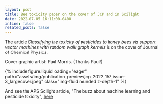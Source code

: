 ```yaml
---
layout: post
title: Bee toxicity paper on the cover of JCP and in Scilight
date: 2022-07-05 16:11:00-0400
inline: false
related_posts: false
---
```


The article <em>Classifying the toxicity of pesticides to honey bees via support vector machines with random walk graph kernels</em> is on the cover of Journal of Chemical Physics.

Cover graphic artist: Paul Morris. (Thanks Paul!)

{% include figure.liquid loading="eager" path="assets/img/publication_preview/jcp_2022_157_issue-3_largecover.jpeg" class="img-fluid rounded z-depth-1" %}

And see the APS Scilight article, "The buzz about machine learning and pesticide toxicity", <a href='https://pubs.aip.org/aip/sci/article/2022/28/281108/2849152/The-buzz-about-machine-learning-and-pesticide'>here</a>
